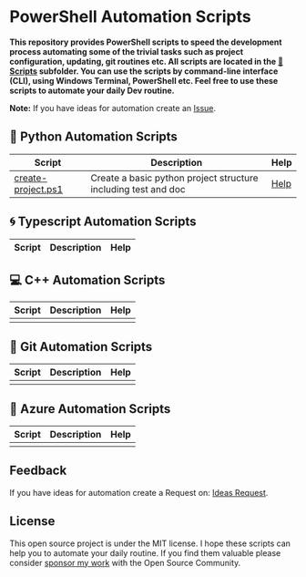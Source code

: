 PowerShell Automation Scripts
=====================================

**This repository provides PowerShell scripts to speed the development process automating some of the trivial tasks such as project configuration, updating, git routines etc. All scripts are located in the [📂Scripts](Scripts/) subfolder. You can use the scripts by command-line interface (CLI), using Windows Terminal, PowerShell etc. Feel free to use these scripts to automate your daily Dev routine.**

**Note:** If you have ideas for automation create an [Issue](https://github.com/rsaz/PowerShell-Scripts/issues).

🐍 Python Automation Scripts
-----------------------------

| Script                                               | Description                                                        | Help                                |
| ---------------------------------------------------- | ------------------------------------------------------------------ | ----------------------------------- |
| [create-project.ps1](Scripts/Python/create-proj.ps1) | Create a basic python project structure including test and doc     | [Help](Docs/Python/create-proj.md)  |


🌀 Typescript Automation Scripts
-------------------------------

| Script                                               | Description                                                        | Help                                    |
| ---------------------------------------------------- | ------------------------------------------------------------------ | --------------------------------------- |


💻 C++ Automation Scripts
---------------------------

| Script                                               | Description                                                        | Help                                    |
| ---------------------------------------------------- | ------------------------------------------------------------------ | --------------------------------------- |
|                                                      |                                                                    |                                         |

📁 Git Automation Scripts 
-------------------------------

| Script                                               | Description                                                        | Help                                    |
| ---------------------------------------------------- | ------------------------------------------------------------------ | --------------------------------------- |
|                                                      |                                                                    |                                         |

🏢 Azure Automation Scripts
---------------------------

| Script                                               | Description                                                        | Help                                    |
| ---------------------------------------------------- | ------------------------------------------------------------------ | --------------------------------------- |
|                                                      |                                                                    |                                         |

Feedback
--------
If you have ideas for automation create a Request on: [Ideas Request](https://github.com/rsaz/PowerShell-Scripts/issues).

License
-------
This open source project is under the MIT license. I hope these scripts can help you to automate your daily routine. If you find them valuable please consider [sponsor my work](https://github.com/sponsors/rsaz) with the Open Source Community.